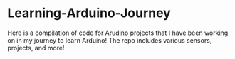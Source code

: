 # Learning-Arduino-Journey

Here is a compilation of code for Arudino projects that I have been working on in my journey to learn Arduino!
The repo includes various sensors, projects, and more!
